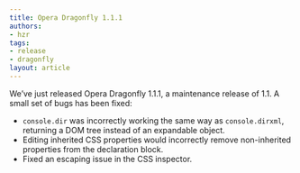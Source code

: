 ```yaml
---
title: Opera Dragonfly 1.1.1
authors:
- hzr
tags:
- release
- dragonfly
layout: article
---
```

We’ve just released Opera Dragonfly 1.1.1, a maintenance release of 1.1. A small set of bugs has been fixed:<br/><ul class="bullets"><li><code>console.dir</code> was incorrectly working the same way as <code>console.dirxml</code>, returning a DOM tree instead of an expandable object.</li><li>Editing inherited CSS properties would incorrectly remove non-inherited properties from the declaration block.</li><li>Fixed an escaping issue in the CSS inspector.</li></ul>
